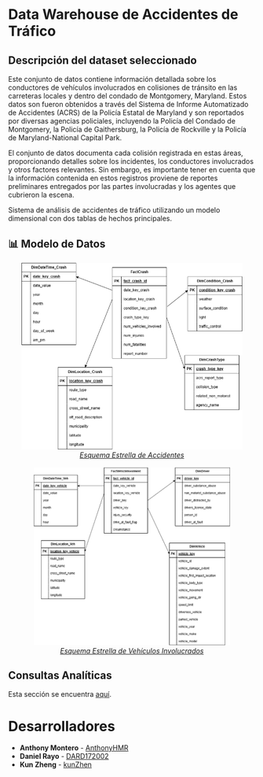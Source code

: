 # Data Warehouse de Accidentes de Tráfico

## Descripción del dataset seleccionado
Este conjunto de datos contiene información detallada sobre los conductores de vehículos involucrados en colisiones de tránsito en las carreteras locales y dentro del condado de Montgomery, Maryland. Estos datos son fueron obtenidos a través del Sistema de Informe Automatizado de Accidentes (ACRS) de la Policía Estatal de Maryland y son reportados por diversas agencias policiales, incluyendo la Policía del Condado de Montgomery, la Policía de Gaithersburg, la Policía de Rockville y la Policía de Maryland-National Capital Park.

El conjunto de datos documenta cada colisión registrada en estas áreas, proporcionando detalles sobre los incidentes, los conductores involucrados y otros factores relevantes. Sin embargo, es importante tener en cuenta que la información contenida en estos registros proviene de reportes preliminares entregados por las partes involucradas y los agentes que cubrieron la escena.

Sistema de análisis de accidentes de tráfico utilizando un modelo dimensional con dos tablas de hechos principales.

## 📊 Modelo de Datos

<div align="center">
  <a href="https://github.com/DARD172002/data-warehouse/blob/master/docs/Modelo%20Dimensional/FactCrash.drawio.png">
    <img src="docs\Modelo Dimensional\FactCrash.drawio.png" width="450" alt="MongoDB Logo">
    <br>
    <em>Esquema Estrella de Accidentes</em>
  </a>
<br><br>
  <a href="https://github.com/DARD172002/data-warehouse/blob/master/docs/Modelo%20Dimensional/FactVehicleInvolment.drawio.png">
    <img src="docs\Modelo Dimensional\FactVehicleInvolment.drawio.png" width="400" alt="Neo4j Logo">
    <br>
    <em>Esquema Estrella de Vehículos Involucrados</em>
  </a>
</div>

## Consultas Analíticas

Esta sección se encuentra [aquí](https://github.com/DARD172002/data-warehouse/blob/master/docs/analytitcalQueries.md).

# Desarrolladores

* **Anthony Montero** - [AnthonyHMR](https://github.com/AnthonyHMR)
* **Daniel Rayo** - [DARD172002](https://github.com/DARD172002)
* **Kun Zheng** - [kunZhen](https://github.com/kunZhen)
